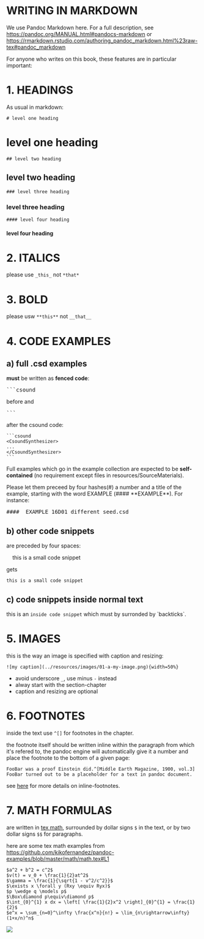 WRITING IN MARKDOWN
===================

We use Pandoc Markdown here. For a full description,
see https://pandoc.org/MANUAL.html#pandocs-markdown or
https://rmarkdown.rstudio.com/authoring_pandoc_markdown.html%23raw-tex#pandoc_markdown

For anyone who writes on this book, these features are in particular important:

# 1. HEADINGS

As usual in markdown:
   
`# level one heading`

# level one heading

`## level two heading`

## level two heading

`### level three heading`  

### level three heading

`#### level four heading`

#### level four heading


# 2. ITALICS

please use `_this_` not `*that*`


# 3. BOLD

please usw `**this**` not `__that__`


# 4. CODE EXAMPLES

## a) full .csd examples

**must** be written as **fenced code**:  
<pre>```csound</pre> before and  
<pre>```</pre> after the csound code:

    ```csound
    <CsoundSynthesizer>
    ...
    </CsoundSynthesizer>
    ```

Full examples which go in the example collection are expected to be **self-
contained** (no requirement except files in resources/SourceMaterials).

Please let them preceed by four hashes(\#) a number and a title of the example,
starting with the word EXAMPLE (\#\#\#\# \*\*EXAMPLE\*\*). For instance:

<pre>#### _EXAMPLE 16D01_different_seed.csd_</pre>


## b) other code snippets

are preceded by four spaces:

&nbsp;&nbsp;&nbsp;&nbsp;this is a small code snippet

gets

    this is a small code snippet


## c) code snippets inside normal text

this is an `inside code snippet` which must by surronded by \`backticks\`.

    
# 5. IMAGES

this is the way an image is specified with caption and resizing:

    ![my caption](../resources/images/01-a-my-image.png){width=50%}

- avoid underscore `_`, use minus `-` instead
- alway start with the section-chapter 
- caption and resizing are optional


# 6. FOOTNOTES

inside the text use `^[]` for footnotes in the chapter.
    
the footnote itself should be written inline within the
paragraph from which it's refered to, the pandoc engine
will automatically give it a number and place the
footnote to the bottom of a given page:

    FooBar was a proof Einstein did.^[Middle Earth Magazine, 1900, vol.3]
    FooBar turned out to be a placeholder for a text in pandoc document.

see [here](https://pandoc.org/MANUAL.html#footnotes) for more details on inline-footnotes.


# 7. MATH FORMULAS

are written in [tex math](https://en.wikibooks.org/wiki/LaTeX/Mathematics), surrounded by dollar signs `$` in the text, or by two dollar signs `$$` for paragraphs.

here are some tex math examples from <https://github.com/kikofernandez/pandoc-examples/blob/master/math/math.tex#L1>

    $a^2 + b^2 = c^2$
    $v(t) = v_0 + \frac{1}{2}at^2$
    $\gamma = \frac{1}{\sqrt{1 - v^2/c^2}}$
    $\exists x \forall y (Rxy \equiv Ryx)$
    $p \wedge q \models p$
    $\Box\diamond p\equiv\diamond p$
    $\int_{0}^{1} x dx = \left[ \frac{1}{2}x^2 \right]_{0}^{1} = \frac{1}{2}$
    $e^x = \sum_{n=0}^\infty \frac{x^n}{n!} = \lim_{n\rightarrow\infty} (1+x/n)^n$

![](../resources/images/tex_math_examples.png)

